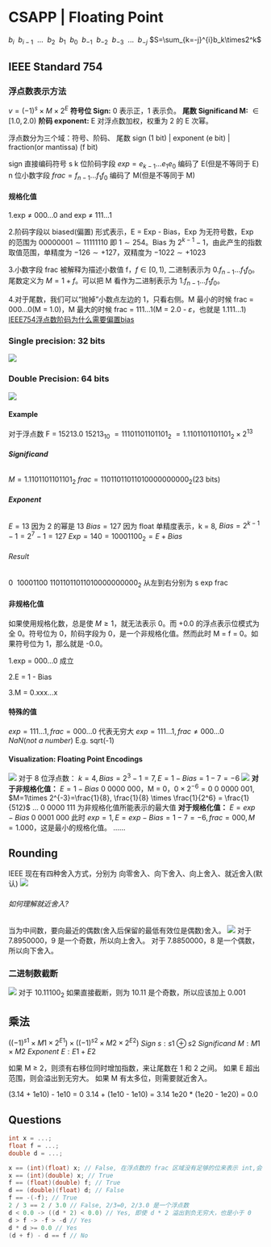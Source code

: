 # CSAPP | Floating Point
$b_i~~b_{i-1}~~...~~b_2~~b_1~~b_0~~b_{-1}~~b_{-2}~~b_{-3}~~...~~b_{-j}$
$S=\sum_{k=-j}^{i}b_k\times2^k$
## IEEE Standard 754
### 浮点数表示方法
$v=(-1)^s\times M\times 2^E$
**符号位 Sign:** 0 表示正，1 表示负。
**尾数 Significand M:** $\in [1.0, 2.0)$
**阶码 exponent:** E 对浮点数加权，权重为 2 的 E 次幂。

浮点数分为三个域：符号、阶码、 尾数
sign (1 bit) | exponent (e bit) | fraction(or mantissa) (f bit)

sign 直接编码符号 s
k 位阶码字段 $exp=e_{k-1}...e_1e_0$ 编码了 E(但是不等同于 E)
n 位小数字段 $frac=f_{n-1}...f_1f_0$ 编码了 M(但是不等同于 M)
#### 规格化值
1.exp $\neq$ 000...0 and exp $\neq$ 111...1

2.阶码字段以 biased(偏置) 形式表示，E = Exp - Bias，Exp 为无符号数，Exp 的范围为 $0000 0001 \sim 1111 1110$ 即 $1 \sim 254$。Bias 为 $2^{k-1}-1$，由此产生的指数取值范围，单精度为 $-126\sim +127$，双精度为 $-1022\sim +1023$

3.小数字段 frac 被解释为描述小数值 f，$f \in [0,1)$, 二进制表示为 $0.f_{n-1}...f_1f_0$。尾数定义为 $M=1+f$。可以把 M 看作为二进制表示为 $1.f_{n-1}...f_1f_0$。

4.对于尾数，我们可以“抛掉”小数点左边的 1，只看右侧。M 最小的时候 frac = 000...0(M = 1.0)，M 最大的时候 frac = 111...1(M = 2.0 - $\varepsilon$，也就是 1.111...1)
[IEEE754浮点数阶码为什么需要偏置bias](https://blog.csdn.net/weixin_43891234/article/details/114692825)
### Single precision: 32 bits
![](https://typora-birdy.oss-cn-guangzhou.aliyuncs.com/20240501134941.png)
### Double Precision: 64 bits
![](https://typora-birdy.oss-cn-guangzhou.aliyuncs.com/20240501135000.png)
#### Example
对于浮点数 F = 15213.0
$15213_{10}$
$= 1110 1101 1011 01_2$
$=1.110 1101 1011 01_2 \times 2^{13}$

###### **Significand**
$M=1.110 1101 1011 01_2$
$frac=110 1101 1011 01 0000 0000 00_2$(23 bits)
###### **Exponent**
$E = 13$ 因为 2 的幂是 13
$Bias=127$ 因为 float 单精度表示，k = 8, $Bias=2^{k-1}-1=2^7-1=127$
$Exp=140=10001100_2=E + Bias$
###### Result
$0~~10001100~110 1101 1011 01 0000 0000 00_2$
从左到右分别为 s exp frac
#### 非规格化值
如果使用规格化数，总是使 $M \geq 1$，就无法表示 0。而 +0.0 的浮点表示位模式为全 0。符号位为 0，阶码字段为 0，是一个非规格化值。然而此时 M = f = 0。如果符号位为 1，那么就是 -0.0。

1.exp = 000...0 成立

2.E = 1 - Bias

3.M = 0.xxx...x
#### 特殊的值
$exp = 111...1, frac=000...0$ 代表无穷大
$exp=111...1,frac\neq 000...0$ $NaN(not~a~number)$ E.g. sqrt(-1) 
#### Visualization: Floating Point Encodings
![](https://typora-birdy.oss-cn-guangzhou.aliyuncs.com/20240501160831.png)
对于 8 位浮点数：
$k = 4, Bias=2^3-1=7,E = 1-Bias=1-7=-6$
![](https://typora-birdy.oss-cn-guangzhou.aliyuncs.com/20240501161139.png)
**对于非规格化值：**
$E=1-Bias$
0 0000 000，M = 0，$0 \times 2^{-6} = 0$
0 0000 001, $M=1\times 2^{-3}=\frac{1}{8}, \frac{1}{8} \times \frac{1}{2^6} = \frac{1}{512}$
...
0 0000 111 为非规格化值所能表示的最大值
**对于规格化值：**
$E=exp-Bias$
0 0001 000 此时 $exp=1, E=exp-Bias=1-7=-6,frac=000,M=1.000$，这是最小的规格化值。
......
## Rounding
IEEE 现在有四种舍入方式，分别为 向零舍入、向下舍入、向上舍入、就近舍入(默认)
![](https://typora-birdy.oss-cn-guangzhou.aliyuncs.com/20240501164705.png)
###### 如何理解就近舍入?
当为中间数，要向最近的偶数(舍入后保留的最低有效位是偶数)舍入。
![](https://typora-birdy.oss-cn-guangzhou.aliyuncs.com/20240501170926.png)
对于 7.8950000，9 是一个奇数，所以向上舍入。 
对于 7.8850000，8 是一个偶数，所以向下舍入。
### 二进制数截断
![](https://typora-birdy.oss-cn-guangzhou.aliyuncs.com/20240501172630.png)
对于 $10.11100_2$ 如果直接截断，则为 10.11 是个奇数，所以应该加上 0.001
## 乘法
$((-1)^{s1}\times M1 \times 2^{E1}) \times ((-1)^{s2}\times M2 \times 2^{E2})$
$Sign~s: s1 \oplus s2$
$Significand~M:M1 \times M2$
$Exponent~E: E1 + E2$

如果 M $\geq$ 2，则须有右移位同时增加指数，来让尾数在 1 和 2 之间。
如果 E 超出范围，则会溢出到无穷大。
如果 M 有太多位，则需要就近舍入。

(3.14 + 1e10) - 1e10 = 0
3.14 + (1e10 - 1e10) = 3.14
1e20 $*$ (1e20 - 1e20) = 0.0
## Questions
```c
int x = ...;
float f = ...;
double d = ...;

x == (int)(float) x; // False, 在浮点数的 frac 区域没有足够的位来表示 int,会舍入
x == (int)(double) x; // True
f == (float)(double) f; // True
d == (double)(float) d; // False
f == -(-f); // True
2 / 3 == 2 / 3.0 // False, 2/3=0, 2/3.0 是一个浮点数
d < 0.0 -> ((d * 2) < 0.0) // Yes, 即使 d * 2 溢出到负无穷大，也是小于 0
d > f -> -f > -d // Yes
d * d >= 0.0 // Yes
(d + f) - d == f // No
```